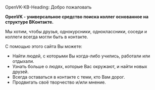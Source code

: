 OpenVK-KB-Heading: Добро пожаловать

**OpenVK - универсальное средство поиска коллег основанное на структуре ВКонтакте.**

Мы хотим, чтобы друзья, однокурсники, одноклассники, соседи и коллеги всегда могли быть в контакте.

С помощью этого сайта Вы можете:

* Найти людей, с которыми Вы когда-либо учились, работали или отдыхали.
* Узнать больше о людях, которые Вас окружают, и найти новых друзей.
* Всегда оставаться в контакте с теми, кто Вам дорог.
* Продвигать своё творчество и/или мнение.
